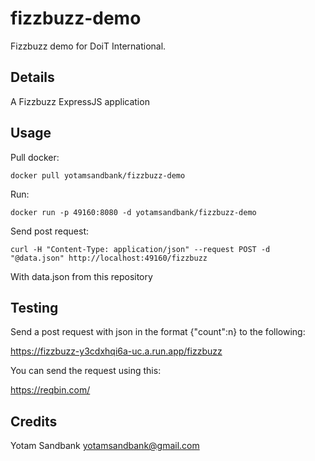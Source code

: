 # fizzbuzz-demo

Fizzbuzz demo for DoiT International.

## Details

A Fizzbuzz  ExpressJS application

## Usage
Pull docker:

    docker pull yotamsandbank/fizzbuzz-demo

Run:

    docker run -p 49160:8080 -d yotamsandbank/fizzbuzz-demo
    
Send post request:

    curl -H "Content-Type: application/json" --request POST -d "@data.json" http://localhost:49160/fizzbuzz
    
With data.json from this repository


## Testing
Send a post request with json in the format {"count":n} to the following:

<https://fizzbuzz-y3cdxhqi6a-uc.a.run.app/fizzbuzz>

You can send the request using this:

<https://reqbin.com/>


## Credits
Yotam Sandbank <yotamsandbank@gmail.com>
